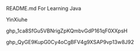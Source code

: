 README.md
For Learning Java


YinXiuhe

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

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

